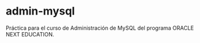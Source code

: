 # admin-mysql
Práctica para el curso de Administración de MySQL del programa ORACLE NEXT EDUCATION.
